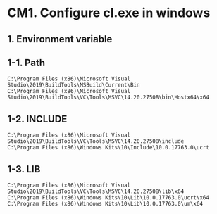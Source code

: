 # CM1. Configure cl.exe in windows

## 1. Environment variable

## 1-1. Path

```text
C:\Program Files (x86)\Microsoft Visual Studio\2019\BuildTools\MSBuild\Current\Bin
C:\Program Files (x86)\Microsoft Visual Studio\2019\BuildTools\VC\Tools\MSVC\14.20.27508\bin\Hostx64\x64
```

## 1-2. INCLUDE

```text
C:\Program Files (x86)\Microsoft Visual Studio\2019\BuildTools\VC\Tools\MSVC\14.20.27508\include
C:\Program Files (x86)\Windows Kits\10\Include\10.0.17763.0\ucrt
```

## 1-3. LIB

```text
C:\Program Files (x86)\Microsoft Visual Studio\2019\BuildTools\VC\Tools\MSVC\14.20.27508\lib\x64
C:\Program Files (x86)\Windows Kits\10\Lib\10.0.17763.0\ucrt\x64
C:\Program Files (x86)\Windows Kits\10\Lib\10.0.17763.0\um\x64
```
